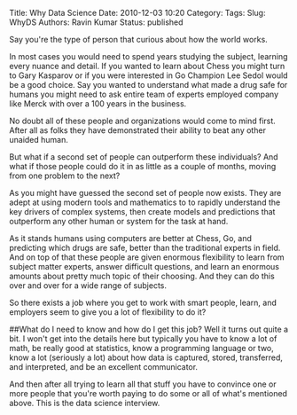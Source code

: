 Title: Why Data Science
Date: 2010-12-03 10:20
Category:
Tags: 
Slug: WhyDS
Authors: Ravin Kumar
Status: published


Say you're the type of person that curious about how the world 
works. 
  
In most cases you would need to spend years studying the subject,
learning every nuance and detail. If you wanted to learn about Chess
you might turn to Gary Kasparov or if you were interested in Go 
Champion Lee Sedol would be a good choice.
Say you wanted to understand what made a drug safe for humans
you might need to ask entire team of experts employed company 
like Merck with over a 100 years in the business.

No doubt all of these people and organizations would 
come to mind first. After all as folks
they have demonstrated their ability to beat any
other unaided human.

But what if a second set of people can outperform these 
individuals? And what if those people could do it in as little
as a couple of months, moving from one problem to the next?

As you might have guessed the second set of people now exists.
They are adept at using modern tools and mathematics to 
to rapidly understand the key drivers
of complex systems, then create models and predictions
that outperform any other human or system for the task at hand.

As it stands humans using computers are better at Chess, Go,
and predicting which drugs are safe, better than the traditional experts in
field. And on top of that these people are given enormous flexibility
to learn from subject matter experts, answer difficult questions,
and learn an enormous amounts about pretty much topic 
of their choosing. And they can do this over and over
for a wide range of subjects.

So there exists a job where you get to work with smart people,
learn, and employers seem to give you a lot of flexibility to do it?

##What do I need to know and how do I get this job?
Well it turns out quite a bit. I won't get into the details here
but typically you have to know a lot of math, be really good at statistics,
know a programming language or two, know a lot (seriously a lot) about how
data is captured, stored, transferred, and interpreted, and be an excellent
communicator.

And then after all trying to learn all that stuff you  have to convince
one or more people that you're worth paying to do some or all of what's mentioned
above. This is the data science interview.

